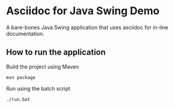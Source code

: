 # Asciidoc for Java Swing Demo

A bare-bones Java Swing application that uses asciidoc for in-line documentation.

## How to run the application

Build the project using Maven

```
mvn package
```

Run using the batch script

```
./run.bat
```